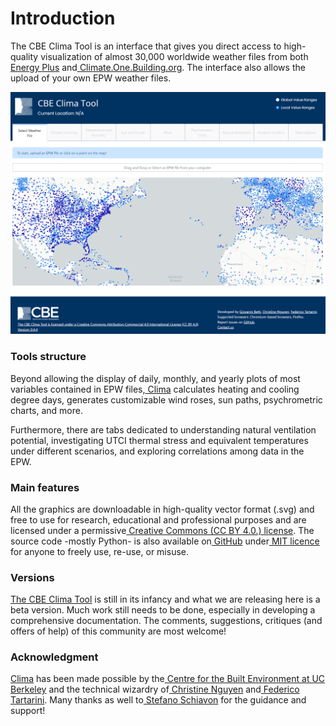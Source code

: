 # Introduction

The CBE Clima Tool is an interface that gives you direct access to high-quality visualization of almost 30,000 worldwide weather files from both[ Energy Plus](https://energyplus.net/weather) and[ Climate.One.Building.org](http://climate.onebuilding.org/). The interface also allows the upload of your own EPW weather files.

![CBE Clima home page](.gitbook/assets/clima-home.png)

### Tools structure

Beyond allowing the display of daily, monthly, and yearly plots of most variables contained in EPW files,[ Clima](https://clima.cbe.berkeley.edu/) calculates heating and cooling degree days, generates customizable wind roses, sun paths, psychrometric charts, and more.

Furthermore, there are tabs dedicated to understanding natural ventilation potential, investigating UTCI thermal stress and equivalent temperatures under different scenarios, and exploring correlations among data in the EPW.

### Main features

All the graphics are downloadable in high-quality vector format \(.svg\) and free to use for research, educational and professional purposes and are licensed under a permissive[ Creative Commons \(CC BY 4.0.\) license](https://creativecommons.org/licenses/by/4.0/). The source code -mostly Python- is also available on[ GitHub](https://github.com/CenterForTheBuiltEnvironment/clima) under[ MIT licence](https://github.com/CenterForTheBuiltEnvironment/clima/blob/main/LICENSE) for anyone to freely use, re-use, or misuse.

### Versions

[The CBE Clima Tool](https://clima.cbe.berkeley.edu/) is still in its infancy and what we are releasing here is a beta version. Much work still needs to be done, especially in developing a comprehensive documentation. The comments, suggestions, critiques \(and offers of help\) of this community are most welcome!

### Acknowledgment

[Clima](https://clima.cbe.berkeley.edu/) has been made possible by the[ Centre for the Built Environment at UC Berkeley](https://cbe.berkeley.edu/) and the technical wizardry of[ Christine Nguyen](https://chrlng.github.io/) and[ Federico Tartarini](https://www.linkedin.com/in/federico-tartarini-3991995b/). Many thanks as well to[ Stefano Schiavon](https://ced.berkeley.edu/ced/faculty-staff/stefano-schiavon) for the guidance and support!  


